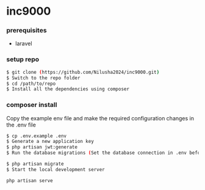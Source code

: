 # inc9000

### prerequisites

- laravel

### setup repo

```bash
$ git clone (https://github.com/Nilusha2024/inc9000.git)
$ Switch to the repo folder
$ cd /path/to/repo
$ Install all the dependencies using composer
```

### composer install
Copy the example env file and make the required configuration changes in the .env file


```bash
$ cp .env.example .env
$ Generate a new application key
$ php artisan jwt:generate
$ Run the database migrations (Set the database connection in .env before migrating)

$ php artisan migrate
$ Start the local development server

php artisan serve
```

